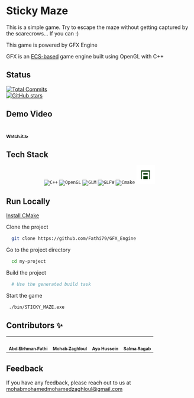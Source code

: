  
# Sticky Maze 
<p>This is a simple game. Try to escape the maze without getting captured by the scarecrows... If you can :)</p>
<p>This game is powered by GFX Engine</p>
<p> GFX is an <a href='https://www.guru99.com/entity-component-system.html'>ECS-based</a> game engine built using OpenGL with C++ </p>

## Status  
 
[![Total Commits](https://img.shields.io/github/commit-activity/y/Fathi79/GFX_Engine?style=flat-square)](https://github.com/Fathi79/GFX_Engine)  
[![GitHub stars](https://img.shields.io/github/stars/Fathi79/GFX_Engine?style=flat-square)](https://github.com/Fathi79/GFX_Engine)

## Demo Video
<a href="https://youtu.be/eRh0_8hUUqA"><img src="https://upload.wikimedia.org/wikipedia/commons/e/ef/Youtube_logo.png" width="150px;" alt=""/><br /><sub><b>Watch it ✨</b></sub></a>
 

## Tech Stack  

<div align="center">
	<code><img height="50" src="https://upload.wikimedia.org/wikipedia/commons/thumb/1/18/ISO_C%2B%2B_Logo.svg/1822px-ISO_C%2B%2B_Logo.svg.png" alt="C++" title="C++"/></code>
	<code><img height="50" src="https://upload.wikimedia.org/wikipedia/commons/thumb/e/e9/Opengl-logo.svg/2560px-Opengl-logo.svg.png" alt="OpenGL" title="OpenGL"/></code>
	<code><img height="50" src="https://upload.wikimedia.org/wikipedia/commons/5/5b/GLM_logo.png" alt="GLM" title="GLM"/></code>
	<code><img height="50" src="https://www.saashub.com/images/app/service_logos/38/b48cc85cebb2/large.png?1553244024" alt="GLFW" title="GLFW"/></code>
    <code><img height="50" src="https://upload.wikimedia.org/wikipedia/commons/9/96/CMake-logo-triangle-high-res.png" alt="Cmake" title="Cmake"/></code>
    <code><img height="50" src="demo\miniaudio.png" alt="miniaudio" title="miniaudio"/></code>
</div>

## Run Locally  

[Install CMake](https://cmake.org/install/)

Clone the project  

~~~bash  
  git clone https://github.com/Fathi79/GFX_Engine
~~~

Go to the project directory  

~~~bash  
  cd my-project
~~~

Build the project

~~~bash
  # Use the generated build task
~~~

Start the game  

~~~bash  
 ./bin/STICKY_MAZE.exe
~~~

<!-- Contributors -->
<h2>Contributors ✨</h2>

<!-- Contributors list -->
<table align="center" >
  <tr>
    <td align="center"><a href="https://github.com/Fathi79"><img src="https://avatars.githubusercontent.com/u/96377553?v=4" width="150px;" alt=""/><br /><sub><b>Abd Elrhman Fathi</b></sub></a><br /></td>
    <td align="center"><a href="https://github.com/Mohabz-911" ><img src="https://avatars.githubusercontent.com/u/68201932?v=4" width="150px;" alt=""/><br /><sub><b>Mohab Zaghloul</b></sub></a><br />
    </td>
    <td align="center"><a href="https://github.com/AyaHusein2001"><img src="https://avatars.githubusercontent.com/u/91877566?v=4" width="150px;" alt=""/><br /><sub><b>Aya Hussein</b></sub></a><br /></td>
     <td align="center"><a href="https://github.com/SalmaRagab27"><img src="https://avatars.githubusercontent.com/u/92228805?v=4" width="150px;" alt=""/><br /><sub><b>Salma Ragab</b></sub></a><br /></td>
  </tr>
</table>

## Feedback  

If you have any feedback, please reach out to us at mohabmohamedmohamedzaghloul@gmail.com

